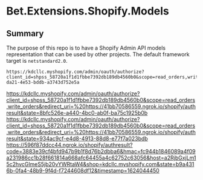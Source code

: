 ﻿# Bet.Extensions.Shopify.Models


## Summary 

The purpose of this repo is to have a Shopify Admin API models representation that can be used by other projects.
The default framework target is `netstandard2.0`.

    https://kdcllc.myshopify.com/admin/oauth/authorize?client_id=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&scope=read_orders,write_orders&redirect_uri=%20https://41bb70586559.ngrok.io/shopify/authresult&state=f2169f79-da21-4e53-bddb-a3743d752e5a
https://kdcllc.myshopify.com/admin/oauth/authorize?client_id=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&scope=read_orders,write_orders&redirect_uri=%20https://41bb70586559.ngrok.io/shopify/authresult&state=8bfc526e-a440-4bc0-ab0f-ba75c1925b0b
https://kdcllc.myshopify.com/admin/oauth/authorize?client_id=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&scope=read_orders,write_orders&redirect_uri=%20https://41bb70586559.ngrok.io/shopify/authresult&state=934ac9cf-e4d8-4913-88d8-e77f7a023bdb
https://596f87ddcc44.ngrok.io/shopify/authresult?code=3883e39cf4bfd947b9b1f8d76b2dbba6&hmac=fc944b1846089a4f09a231986cc1b28f661814a668afc64455a4c62752c63056&host=a2RjbGxjLm15c2hvcGlmeS5jb20vYWRtaW4&shop=kdcllc.myshopify.com&state=b9a4316b-0fa4-48b9-9f4d-f7244608df12&timestamp=1624044450
